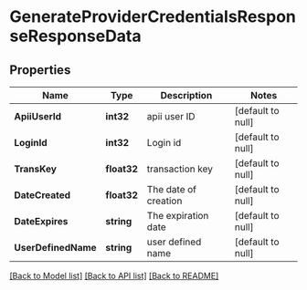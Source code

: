 # GenerateProviderCredentialsResponseResponseData

## Properties
Name | Type | Description | Notes
------------ | ------------- | ------------- | -------------
**ApiiUserId** | **int32** | apii user ID | [default to null]
**LoginId** | **int32** | Login id | [default to null]
**TransKey** | **float32** | transaction key | [default to null]
**DateCreated** | **float32** | The date of creation | [default to null]
**DateExpires** | **string** | The expiration date | [default to null]
**UserDefinedName** | **string** | user defined name | [default to null]

[[Back to Model list]](../README.md#documentation-for-models) [[Back to API list]](../README.md#documentation-for-api-endpoints) [[Back to README]](../README.md)

